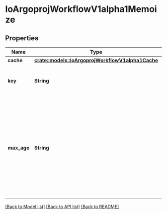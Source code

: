 # IoArgoprojWorkflowV1alpha1Memoize

## Properties

Name | Type | Description | Notes
------------ | ------------- | ------------- | -------------
**cache** | [**crate::models::IoArgoprojWorkflowV1alpha1Cache**](io.argoproj.workflow.v1alpha1.Cache.md) |  | 
**key** | **String** | Key is the key to use as the caching key | 
**max_age** | **String** | MaxAge is the maximum age (e.g. \"180s\", \"24h\") of an entry that is still considered valid. If an entry is older than the MaxAge, it will be ignored. | 

[[Back to Model list]](../README.md#documentation-for-models) [[Back to API list]](../README.md#documentation-for-api-endpoints) [[Back to README]](../README.md)


